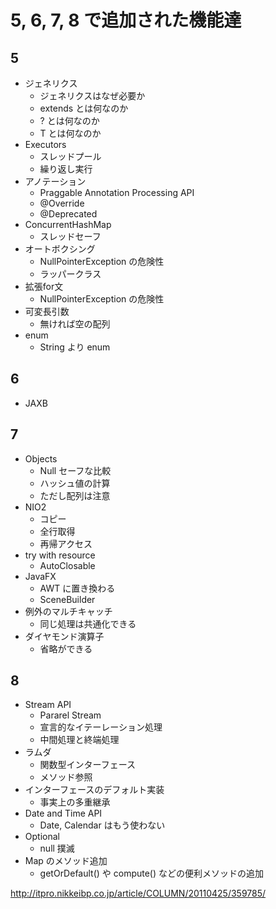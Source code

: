 # 5, 6, 7, 8 で追加された機能達
## 5
- ジェネリクス
    - ジェネリクスはなぜ必要か
    - extends とは何なのか
    - ? とは何なのか
    - T とは何なのか
- Executors
    - スレッドプール
    - 繰り返し実行
- アノテーション
    - Praggable Annotation Processing API
    - @Override
    - @Deprecated
- ConcurrentHashMap
    - スレッドセーフ
- オートボクシング
    - NullPointerException の危険性
    - ラッパークラス
- 拡張for文
    - NullPointerException の危険性
- 可変長引数
    - 無ければ空の配列
- enum
    - String より enum

## 6
- JAXB

## 7
- Objects
    - Null セーフな比較
    - ハッシュ値の計算
    - ただし配列は注意
- NIO2
    - コピー
    - 全行取得
    - 再帰アクセス
- try with resource
    - AutoClosable
- JavaFX
    - AWT に置き換わる
    - SceneBuilder
- 例外のマルチキャッチ
    - 同じ処理は共通化できる
- ダイヤモンド演算子
    - 省略ができる

## 8
- Stream API
    - Pararel Stream
    - 宣言的なイテーレーション処理
    - 中間処理と終端処理
- ラムダ
    - 関数型インターフェース
    - メソッド参照
- インターフェースのデフォルト実装
    - 事実上の多重継承
- Date and Time API
    - Date, Calendar はもう使わない
- Optional
    - null 撲滅
- Map のメソッド追加
    - getOrDefault() や compute() などの便利メソッドの追加

http://itpro.nikkeibp.co.jp/article/COLUMN/20110425/359785/